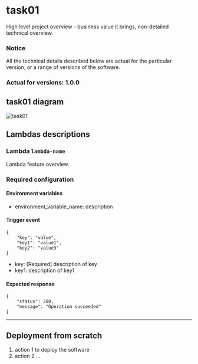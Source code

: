 # task01

High level project overview - business value it brings, non-detailed technical overview.

### Notice

All the technical details described below are actual for the particular
version, or a range of versions of the software.

### Actual for versions: 1.0.0

## task01 diagram

![task01](pics/task01_diagram.png)

## Lambdas descriptions

### Lambda `lambda-name`

Lambda feature overview.

### Required configuration

#### Environment variables

* environment_variable_name: description

#### Trigger event

```buildoutcfg
{
    "key": "value",
    "key1": "value1",
    "key2": "value3"
}
```

* key: [Required] description of key
* key1: description of key1

#### Expected response

```buildoutcfg
{
    "status": 200,
    "message": "Operation succeeded"
}
```

---

## Deployment from scratch

1. action 1 to deploy the software
2. action 2
   ...

